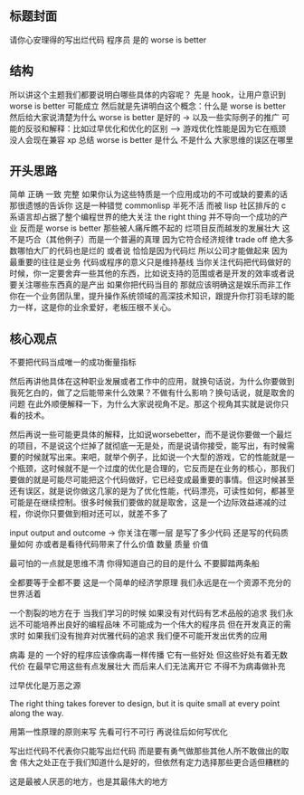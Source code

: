 ## 标题封面

请你心安理得的写出烂代码 程序员
是的 worse is better

## 结构

所以讲这个主题我们都要说明白哪些具体的内容呢？
先是 hook，让用户意识到 worse is better 可能成立
然后就是先讲明白这个概念：什么是 worse is better
然后给大家说清楚为什么 worse is better 是好的 -> 以及一些实际例子的推广
可能的反驳和解释：比如过早优化和优化的区别 —> 游戏优化性能是因为它在瓶颈 没人会现在兼容 xp
总结 worse is better 是什么 不是什么 大家思维的误区在哪里

## 开头思路

简单 正确 一致 完整 如果你认为这些特质是一个应用成功的不可或缺的要素的话 那很遗憾的告诉你 这是一种错觉 commonlisp 半死不活 而被 lisp 社区排斥的 c 系语言却占据了整个编程世界的绝大关注 the right thing 并不导向一个成功的产业 反而是 worse is better 那些被人痛斥瞧不起的 烂项目反而越发的发展壮大
这不是巧合（其他例子）而是一个普遍的真理 因为它符合经济规律 trade off
绝大多数哪怕大厂的代码也是烂的 或者说 恰恰是因为代码烂 所以公司才能做起来 因为最重要的往往是业务 代码或程序的意义只是维持基线
当你关注代码把代码做好的时候，你一定要舍弃一些其他的东西，比如说支持的范围或者是开发的效率或者说
要关注哪些东西真的是产出
如果你把代码当目的 那就应该明确这是娱乐而非工作 你在一个业务团队里，提升操作系统领域的高深技术知识，跟提升你打羽毛球的能力一样，这是你的业余爱好，老板压根不关心。

## 核心观点

不要把代码当成唯一的成功衡量指标

然后再讲他具体在这种职业发展或者工作中的应用，就换句话说，为什么你要做到我死乞白的，做了之后能带来什么效果？不做有什么影响？换句话说，就是取舍的问题
在此外顺便解释一下，为什么大家说视角不足。那这个视角其实就是说你只看的技术。

然后再说一些可能更具体的解释，比如说worsebetter，而不是说你要做一个最烂的项目，不是说这个烂掉了就彻底一无是处，而是说请你接受，能写出，有时候需要的时候就写出来。来吧，就举个例子，比如说一个大型的游戏，它的性能就是一个瓶颈，这时候就不是一个过度的优化是合理的，它反而是在业务的核心，那我们要做的就是可能尽可能把这个代码做好，它已经变成最重要的事情。但这时候甚至还有误区，就是说你做这几家的是为了优化性能，代码漂亮，可读性如何，都甚至可能是在继续控制。很多时候我们要做的就是取舍，这是一个边际效益递减的过程，你说你只要做到相对还可以，就差不多了


input output and outcome -> 你关注在哪一层 是写了多少代码 还是写的代码质量如何 亦或者是看待代码带来了什么价值
数量 质量 价值

最可怕的一点就是思维不清 你得知道自己的目的是什么 不要脚踏两条船

全都要等于全都不要 这是一个简单的经济学原理 我们永远是在一个资源不充分的世界活着

一个割裂的地方在于 当我们学习的时候 如果没有对代码有艺术品般的追求 我们永远不可能培养出良好的编程品味 不可能成为一个伟大的程序员 但在开发真正的需求时 如果我们没有抛弃对优雅代码的追求 我们便不可能开发出优秀的应用

病毒 是的 一个好的程序应该像病毒一样传播 它有一些好处 但这些好处有着无数代价 在最早它用这些有点发展壮大 而后来人们无法离开它 不得不为病毒做补充

过早优化是万恶之源

The right thing takes forever to design, but it is quite small at every point along the way.


用第一性原理的原则来写
先看可行不可行 再说往后如何写优化

写出烂代码不代表你只能写出烂代码 而是要有勇气做那些其他人所不敢做出的取舍
伟大之处正在于我们知道什么是好的，但依然有定力选择那些更合适但糟糕的

这是最被人厌恶的地方，也是其最伟大的地方